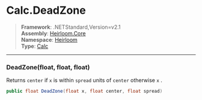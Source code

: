 # Calc.DeadZone

> **Framework**: .NETStandard,Version=v2.1  
> **Assembly**: [Heirloom.Core][0]  
> **Namespace**: [Heirloom][0]  
> **Type**: [Calc][1]  

--------------------------------------------------------------------------------

### DeadZone(float, float, float)

Returns `center` if `x` is within `spread` units of `center` otherwise `x` .

```cs
public float DeadZone(float x, float center, float spread)
```

[0]: ../Heirloom.Core.md
[1]: Heirloom.Calc.md

